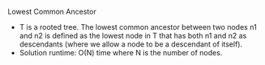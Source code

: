 Lowest Common Ancestor

- T is a rooted tree. The lowest common ancestor between two nodes n1 and n2 is defined as the lowest node in T that has both n1 and n2 as descendants (where we allow a node to be a descendant of itself).
- Solution runtime: O(N) time where N is the number of nodes.